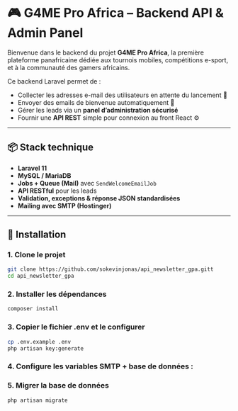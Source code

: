 # 🎮 G4ME Pro Africa – Backend API & Admin Panel

Bienvenue dans le backend du projet **G4ME Pro Africa**, la première plateforme panafricaine dédiée aux tournois mobiles, compétitions e-sport, et à la communauté des gamers africains.

Ce backend Laravel permet de :

-   Collecter les adresses e-mail des utilisateurs en attente du lancement 📩
-   Envoyer des emails de bienvenue automatiquement 💌
-   Gérer les leads via un **panel d’administration sécurisé**
-   Fournir une **API REST** simple pour connexion au front React ⚙️

---

## 📦 Stack technique

-   **Laravel 11**
-   **MySQL / MariaDB**
-   **Jobs + Queue (Mail)** avec `SendWelcomeEmailJob`
-   **API RESTful** pour les leads
-   **Validation, exceptions & réponse JSON standardisées**
-   **Mailing avec SMTP (Hostinger)**

---

## 🚀 Installation

### 1. Clone le projet

```bash
git clone https://github.com/sokevinjonas/api_newsletter_gpa.gitt
cd api_newsletter_gpa
```

### 2. Installer les dépendances

```bash
composer install
```

### 3. Copier le fichier .env et le configurer

```bash
cp .env.example .env
php artisan key:generate
```

### 4. Configure les variables SMTP + base de données :

### 5. Migrer la base de données

```bash
php artisan migrate
```
